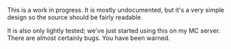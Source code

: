 This is a work in progress.  It is mostly undocumented, but it's a very simple design so the source should be fairly readable.

It is also only lightly tested; we've just started using this on my MC server.  There are almost certainly bugs.  You have been warned.